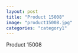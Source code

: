 ```yaml
---
layout: post
title: "Product 15008"
image: "product15008.jpg"
categories: "category1"
---
```

Product 15008

